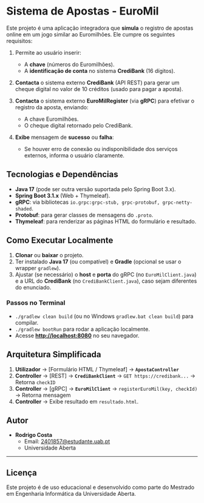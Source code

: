# Sistema de Apostas - EuroMil

Este projeto é uma aplicação integradora que **simula** o registro de apostas online em um jogo similar ao Euromilhões. Ele cumpre os seguintes requisitos:

1. Permite ao usuário inserir:
    - A **chave** (números do Euromilhões).
    - A **identificação de conta** no sistema **CrediBank** (16 dígitos).

2. **Contacta** o sistema externo **CrediBank** (API REST) para gerar um cheque digital no valor de 10 créditos (usado para pagar a aposta).

3. **Contacta** o sistema externo **EuroMilRegister** (via **gRPC**) para efetivar o registro da aposta, enviando:
    - A chave Euromilhões.
    - O cheque digital retornado pelo CrediBank.

4. **Exibe** mensagem de **sucesso** ou **falha**:
    - Se houver erro de conexão ou indisponibilidade dos serviços externos, informa o usuário claramente.

## Tecnologias e Dependências

- **Java 17** (pode ser outra versão suportada pelo Spring Boot 3.x).
- **Spring Boot 3.1.x** (Web + Thymeleaf).
- **gRPC**: via bibliotecas `io.grpc:grpc-stub, grpc-protobuf, grpc-netty-shaded`.
- **Protobuf**: para gerar classes de mensagens do `.proto`.
- **Thymeleaf**: para renderizar as páginas HTML do formulário e resultado.


## Como Executar Localmente

1. **Clonar** ou **baixar** o projeto.
2. Ter instalado **Java 17** (ou compatível) e **Gradle** (opcional se usar o wrapper `gradlew`).
3. Ajustar (se necessário) o **host** e **porta** do gRPC (no `EuroMilClient.java`) e a URL do **CrediBank** (no `CrediBankClient.java`), caso sejam diferentes do enunciado.

### Passos no Terminal

- `./gradlew clean build` (ou no Windows `gradlew.bat clean build`) para compilar.
- `./gradlew bootRun` para rodar a aplicação localmente.
- Acesse **<http://localhost:8080>** no seu navegador.


## Arquitetura Simplificada

1. **Utilizador** → [Formulário HTML / Thymeleaf] → **`ApostaController`**
2. **Controller** → [REST] → **`CrediBankClient`** → `GET https://credibank...` → Retorna `checkID`
3. **Controller** → [gRPC] → **`EuroMilClient`** → `registerEuroMil(key, checkId)` → Retorna mensagem
4. **Controller** → Exibe resultado em `resultado.html`.

## Autor
- **Rodrigo Costa**
    - Email: 2401857@estudante.uab.pt
    - Universidade Aberta

---

## Licença
Este projeto é de uso educacional e desenvolvido como parte do Mestrado em Engenharia Informática da Universidade Aberta.



